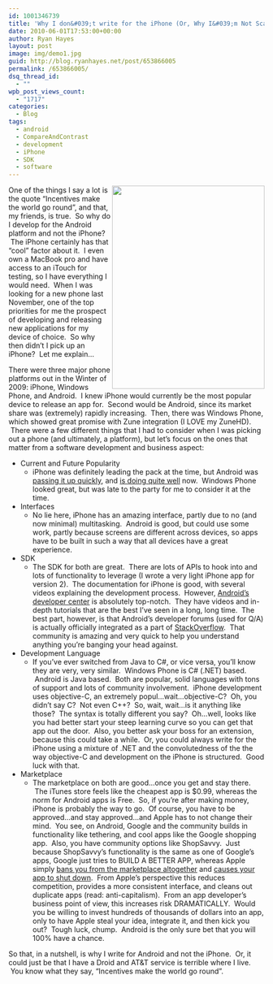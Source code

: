 ```yaml
---
id: 1001346739
title: 'Why I don&#039;t write for the iPhone (Or, Why I&#039;m Not Scared to Invest in Android)'
date: 2010-06-01T17:53:00+00:00
author: Ryan Hayes
layout: post
image: img/demo1.jpg
guid: http://blog.ryanhayes.net/post/653866005
permalink: /653866005/
dsq_thread_id:
  - ""
wpb_post_views_count:
  - "1717"
categories:
  - Blog
tags:
  - android
  - CompareAndContrast
  - development
  - iPhone
  - SDK
  - software
---
```

<img height="400" width="300" src="http://takemetoyourleader.comimg/wp-content/uploads/2008/10/apple-iphone-app-store.jpg" align="right" alt="" />One of the things I say a lot is the quote &#8220;Incentives make the world go round&#8221;, and that, my friends, is true.  So why do I develop for the Android platform and not the iPhone?  The iPhone certainly has that &#8220;cool&#8221; factor about it.  I even own a MacBook pro and have access to an iTouch for testing, so I have everything I would need.  When I was looking for a new phone last November, one of the top priorities for me the prospect of developing and releasing new applications for my device of choice.  So why then didn&#8217;t I pick up an iPhone?  Let me explain&#8230;

There were three major phone platforms out in the Winter of 2009: iPhone, Windows Phone, and Android.  I knew iPhone would currently be the most popular device to release an app for.  Second would be Android, since its market share was (extremely) rapidly increasing.  Then, there was Windows Phone, which showed great promise with Zune integration (I LOVE my ZuneHD).  There were a few different things that I had to consider when I was picking out a phone (and ultimately, a platform), but let&#8217;s focus on the ones that matter from a software development and business aspect:<!-- more -->

  * Current and Future Popularity 
      * iPhone was definitely leading the pack at the time, but Android was [passing it up quickly](http://www.businesswire.com/portal/site/home/permalink/?ndmViewId=news_view&newsId=20100510005773&newsLang=en), and [is doing quite well](http://tech.fortune.cnn.com/2010/05/27/android-passes-iphone-in-mainland-china/) now.  Windows Phone looked great, but was late to the party for me to consider it at the time.
  * Interfaces 
      * No lie here, iPhone has an amazing interface, partly due to no (and now minimal) multitasking.  Android is good, but could use some work, partly because screens are different across devices, so apps have to be built in such a way that all devices have a great experience.
  * SDK 
      * The SDK for both are great.  There are lots of APIs to hook into and lots of functionality to leverage (I wrote a very light iPhone app for version 2).  The documentation for iPhone is good, with several videos explaining the development process.  However, [Android&#8217;s developer center](http://developer.android.com/index.html) is absolutely top-notch.  They have videos and in-depth tutorials that are the best I&#8217;ve seen in a long, long time.  The best part, however, is that Android&#8217;s developer forums (used for Q/A) is actually officially integrated as a part of [StackOverflow](http://stackoverflow.com/).  That community is amazing and very quick to help you understand anything you&#8217;re banging your head against.
  * Development Language 
      * If you&#8217;ve ever switched from Java to C#, or vice versa, you&#8217;ll know they are very, very similar.  Windows Phone is C# (.NET) based.  Android is Java based.  Both are popular, solid languages with tons of support and lots of community involvement.  iPhone development uses objective-C, an extremely popul&#8230;wait&#8230;objective-C?  Oh, you didn&#8217;t say C?  Not even C++?  So, wait, wait&#8230;is it anything like those?  The syntax is totally different you say?  Oh&#8230;well, looks like you had better start your steep learning curve so you can get that app out the door.  Also, you better ask your boss for an extension, because this could take a while.  Or, you could always write for the iPhone using a mixture of .NET and the convolutedness of the the way objective-C and development on the iPhone is structured.  Good luck with that.
  * Marketplace 
      * The marketplace on both are good&#8230;once you get and stay there.  The iTunes store feels like the cheapest app is $0.99, whereas the norm for Android apps is Free.  So, if you&#8217;re after making money, iPhone is probably the way to go.  Of course, you have to be approved&#8230;and stay approved&#8230;and Apple has to not change their mind.  You see, on Android, Google and the community builds in functionality like tethering, and cool apps like the Google shopping app.  Also, you have community options like ShopSavvy.  Just because ShopSavvy&#8217;s functionality is the same as one of Google&#8217;s apps, Google just tries to BUILD A BETTER APP, whereas Apple simply [bans you from the marketplace altogether](http://shiftyjelly.wordpress.com/2010/06/01/sentence-first-verdict-afterwards/) and [causes your app to shut down](http://www.iphonehacks.com/2008/09/netshare-banned.html).  From Apple&#8217;s perspective this reduces competition, provides a more consistent interface, and cleans out duplicate apps (read: anti-capitalism).  From an app developer&#8217;s business point of view, this increases risk DRAMATICALLY.  Would you be willing to invest hundreds of thousands of dollars into an app, only to have Apple steal your idea, integrate it, and then kick you out?  Tough luck, chump.  Android is the only sure bet that you will 100% have a chance.

So that, in a nutshell, is why I write for Android and not the iPhone.  Or, it could just be that I have a Droid and AT&T service is terrible where I live.  You know what they say, &#8220;Incentives make the world go round&#8221;.